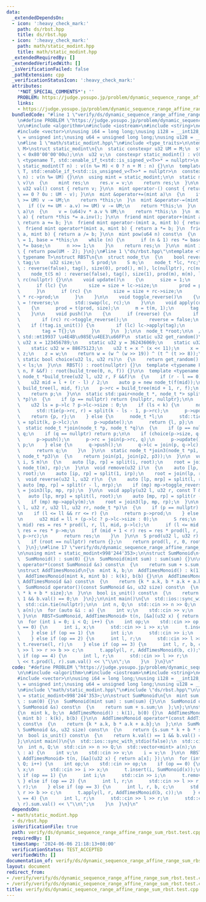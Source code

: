 ```yaml
---
data:
  _extendedDependsOn:
  - icon: ':heavy_check_mark:'
    path: ds/rbst.hpp
    title: ds/rbst.hpp
  - icon: ':heavy_check_mark:'
    path: math/static_modint.hpp
    title: math/static_modint.hpp
  _extendedRequiredBy: []
  _extendedVerifiedWith: []
  _isVerificationFailed: false
  _pathExtension: cpp
  _verificationStatusIcon: ':heavy_check_mark:'
  attributes:
    '*NOT_SPECIAL_COMMENTS*': ''
    PROBLEM: https://judge.yosupo.jp/problem/dynamic_sequence_range_affine_range_sum
    links:
    - https://judge.yosupo.jp/problem/dynamic_sequence_range_affine_range_sum
  bundledCode: "#line 1 \"verify/ds/dynamic_sequence_range_affine_range_sum_rbst.test.cpp\"\
    \n#define PROBLEM \"https://judge.yosupo.jp/problem/dynamic_sequence_range_affine_range_sum\"\
    \n\n#include <algorithm>\n#include <iostream>\n#include <string>\n#include <tuple>\n\
    #include <vector>\n\nusing i64 = long long;\nusing i128 = __int128_t;\nusing u32\
    \ = unsigned int;\nusing u64 = unsigned long long;\nusing u128 = __uint128_t;\n\
    \n#line 1 \"math/static_modint.hpp\"\n#include <type_traits>\n\ntemplate <int\
    \ M>\nstruct static_modint\n{\n  static constexpr u32 UM = M;\n  static_assert(UM\
    \ < 0x80'00'00'00u);\n\n  u32 v;\n  constexpr static_modint() : v(0) {}\n\n  template\
    \ <typename T, std::enable_if_t<std::is_signed_v<T>>* = nullptr>\n  constexpr\
    \ static_modint(T n) : v((n %= M) < 0 ? n + M : n) {}\n\n  template <typename\
    \ T, std::enable_if_t<std::is_unsigned_v<T>>* = nullptr>\n  constexpr static_modint(T\
    \ n) : v(n %= UM) {}\n\n  using mint = static_modint;\n\n  static mint raw(u32\
    \ v)\n  {\n    mint res;\n    res.v = v;\n    return res;\n  }\n\n  constexpr\
    \ u32 val() const { return v; }\n\n  mint operator-() const { return mint::raw(v\
    \ == 0 ? 0u : UM - v); }\n\n  mint &operator+=(mint a)\n  {\n    if ((v += a.v)\
    \ >= UM) v -= UM;\n    return *this;\n  }\n  mint &operator-=(mint a)\n  {\n \
    \   if ((v += UM - a.v) >= UM) v -= UM;\n    return *this;\n  }\n  mint &operator*=(mint\
    \ a)\n  {\n    v = (u64)v * a.v % UM;\n    return *this;\n  }\n  mint &operator/=(mint\
    \ a) { return *this *= a.inv(); }\n\n  friend mint operator+(mint a, mint b) {\
    \ return a += b; }\n  friend mint operator-(mint a, mint b) { return a -= b; }\n\
    \  friend mint operator*(mint a, mint b) { return a *= b; }\n  friend mint operator/(mint\
    \ a, mint b) { return a /= b; }\n\n  mint pow(u64 n) const\n  {\n    mint res\
    \ = 1, base = *this;\n    while (n) {\n      if (n & 1) res *= base;\n      base\
    \ *= base;\n      n >>= 1;\n    }\n    return res;\n  }\n\n  mint inv() const\
    \ { return pow(UM - 2); }\n};\n#line 1 \"ds/rbst.hpp\"\ntemplate <typename S,\
    \ typename T>\nstruct RBST\n{\n  struct node_t\n  {\n    bool reverse;\n    T\
    \ tag;\n    u32 size;\n    S prod;\n    S m;\n    node_t *lc, *rc;\n\n    node_t()\
    \ : reverse(false), tag(), size(0), prod(), m(), lc(nullptr), rc(nullptr) {}\n\
    \    node_t(S m) : reverse(false), tag(), size(1), prod(m), m(m), lc(nullptr),\
    \ rc(nullptr) {}\n\n    void update()\n    {\n      size = 1;\n      prod = m;\n\
    \      if (lc) {\n        size = size + lc->size;\n        prod = prod * lc->prod;\n\
    \      }\n      if (rc) {\n        size = size + rc->size;\n        prod = prod\
    \ * rc->prod;\n      }\n    }\n\n    void toggle_reverse()\n    {\n      reverse\
    \ = !reverse;\n      std::swap(lc, rc);\n    }\n\n    void apply(const T &t)\n\
    \    {\n      prod = t(prod, size);\n      m = t(m, 1);\n      tag = tag * t;\n\
    \    }\n\n    void push()\n    {\n      if (reverse) {\n        if (lc) lc->toggle_reverse();\n\
    \        if (rc) rc->toggle_reverse();\n        reverse = false;\n      }\n  \
    \    if (!tag.is_unit()) {\n        if (lc) lc->apply(tag);\n        if (rc) rc->apply(tag);\n\
    \        tag = T{};\n      }\n    }\n  };\n\n  node_t *root;\n\n  // \u53EF\u7528\
    \ std::mt19937 \u4E4B\u985E\u4EE3\u66FF\n  static u32 get_random()\n  {\n    static\
    \ u32 x = 123456789;\n    static u32 y = 362436069;\n    static u32 z = 521288629;\n\
    \    static u32 w = 88675123;\n    u32 t = x ^ (x << 11);\n    x = y;\n    y =\
    \ z;\n    z = w;\n    return w = (w ^ (w >> 19)) ^ (t ^ (t >> 8));\n  };\n\n \
    \ static bool choice(u32 ls, u32 rs)\n  {\n    return get_random() % (ls + rs)\
    \ < ls;\n  }\n\n  RBST() : root(nullptr) {}\n  template <typename F>\n  RBST(u32\
    \ n, F &&f) : root(build_tree(0, n, f)) {}\n\n  template <typename F>\n  static\
    \ node_t *build_tree(u32 l, u32 r, F &&f)\n  {\n    if (r - l == 0) return nullptr;\n\
    \    u32 mid = l + (r - l) / 2;\n    auto p = new node_t(f(mid));\n    p->lc =\
    \ build_tree(l, mid, f);\n    p->rc = build_tree(mid + 1, r, f);\n    p->update();\n\
    \    return p;\n  }\n\n  static std::pair<node_t *, node_t *> split(u32 k, node_t\
    \ *p)\n  {\n    if (p == nullptr) return {nullptr, nullptr};\n\n    p->push();\n\
    \    u32 ls = p->lc ? p->lc->size : 0;\n    if (ls < k) {\n      node_t *r;\n\
    \      std::tie(p->rc, r) = split(k - ls - 1, p->rc);\n      p->update();\n  \
    \    return {p, r};\n    } else {\n      node_t *l;\n      std::tie(l, p->lc)\
    \ = split(k, p->lc);\n      p->update();\n      return {l, p};\n    }\n  }\n\n\
    \  static node_t *join(node_t *p, node_t *q)\n  {\n    if (p == nullptr) return\
    \ q;\n    if (q == nullptr) return p;\n\n    if (choice(p->size, q->size)) {\n\
    \      p->push();\n      p->rc = join(p->rc, q);\n      p->update();\n      return\
    \ p;\n    } else {\n      q->push();\n      q->lc = join(p, q->lc);\n      q->update();\n\
    \      return q;\n    }\n  }\n\n  static node_t *join3(node_t *p1, node_t *p2,\
    \ node_t *p3)\n  {\n    return join(p1, join(p2, p3));\n  }\n\n  void insert(u32\
    \ i, S m)\n  {\n    auto [lp, rp] = split(i, root);\n    root = join3(lp, new\
    \ node_t(m), rp);\n  }\n\n  void remove(u32 i)\n  {\n    auto [lp, irp] = split(i,\
    \ root);\n    auto [ip, rp] = split(1, irp);\n    root = join(lp, rp);\n  }\n\n\
    \  void reverse(u32 l, u32 r)\n  {\n    auto [lp, mrp] = split(l, root);\n   \
    \ auto [mp, rp] = split(r - l, mrp);\n    if (mp) mp->toggle_reverse();\n    root\
    \ = join3(lp, mp, rp);\n  }\n\n  void apply(u32 l, u32 r, const T &m)\n  {\n \
    \   auto [lp, mrp] = split(l, root);\n    auto [mp, rp] = split(r - l, mrp);\n\
    \    if (mp) mp->apply(m);\n    root = join3(lp, mp, rp);\n  }\n\n  static S prod(u32\
    \ l, u32 r, u32 ll, u32 rr, node_t *p)\n  {\n    if (p == nullptr) return {};\n\
    \n    if (l <= ll && rr <= r) {\n      return p->prod;\n    } else {\n      p->push();\n\
    \n      u32 mid = ll + (p->lc ? p->lc->size : 0);\n      S res;\n      if (l <\
    \ mid) res = res * prod(l, r, ll, mid, p->lc);\n      if (l <= mid && mid < r)\
    \ res = res * p->m;\n      if (mid + 1 < r) res = res * prod(l, r, mid + 1, rr,\
    \ p->rc);\n      return res;\n    }\n  }\n\n  S prod(u32 l, u32 r) const\n  {\n\
    \    if (root == nullptr) return {};\n    return prod(l, r, 0, root->size, root);\n\
    \  }\n};\n#line 17 \"verify/ds/dynamic_sequence_range_affine_range_sum_rbst.test.cpp\"\
    \n\nusing mint = static_modint<998'244'353>;\n\nstruct SumMonoid\n{\n  mint sum;\n\
    \  SumMonoid() : sum(0) {}\n  SumMonoid(mint sum) : sum(sum) {}\n\n  SumMonoid\
    \ operator*(const SumMonoid &s) const\n  {\n    return sum + s.sum;\n  };\n};\n\
    \nstruct AddTimesMonoid\n{\n  mint k, b;\n  AddTimesMonoid() : k(1), b(0) {}\n\
    \  AddTimesMonoid(mint k, mint b) : k(k), b(b) {}\n\n  AddTimesMonoid operator*(const\
    \ AddTimesMonoid &a) const\n  {\n    return {k * a.k, b * a.k + a.b};\n  };\n\n\
    \  SumMonoid operator()(const SumMonoid &s, u32 size) const\n  {\n    return {s.sum\
    \ * k + b * size};\n  }\n\n  bool is_unit() const\n  {\n    return k.val() ==\
    \ 1 && b.val() == 0;\n  }\n};\n\nint main()\n{\n  std::ios::sync_with_stdio(false);\n\
    \  std::cin.tie(nullptr);\n\n  int n, Q;\n  std::cin >> n >> Q;\n  std::vector<mint>\
    \ a(n);\n  for (auto &i : a) {\n    int v;\n    std::cin >> v;\n    i = v;\n \
    \ }\n\n  RBST<SumMonoid, AddTimesMonoid> t(n, [&a](u32 x) { return a[x]; });\n\
    \n  for (int i = 0; i < Q; i++) {\n    int op;\n    std::cin >> op;\n    if (op\
    \ == 0) {\n      int i, x;\n      std::cin >> i >> x;\n      t.insert(i, SumMonoid(x));\n\
    \    } else if (op == 1) {\n      int i;\n      std::cin >> i;\n      t.remove(i);\n\
    \    } else if (op == 2) {\n      int l, r;\n      std::cin >> l >> r;\n     \
    \ t.reverse(l, r);\n    } else if (op == 3) {\n      int l, r, b, c;\n      std::cin\
    \ >> l >> r >> b >> c;\n      t.apply(l, r, AddTimesMonoid(b, c));\n    } else\
    \ if (op == 4) {\n      int l, r;\n      std::cin >> l >> r;\n      std::cout\
    \ << t.prod(l, r).sum.val() << \"\\n\";\n    }\n  }\n}\n"
  code: "#define PROBLEM \"https://judge.yosupo.jp/problem/dynamic_sequence_range_affine_range_sum\"\
    \n\n#include <algorithm>\n#include <iostream>\n#include <string>\n#include <tuple>\n\
    #include <vector>\n\nusing i64 = long long;\nusing i128 = __int128_t;\nusing u32\
    \ = unsigned int;\nusing u64 = unsigned long long;\nusing u128 = __uint128_t;\n\
    \n#include \"math/static_modint.hpp\"\n#include \"ds/rbst.hpp\"\n\nusing mint\
    \ = static_modint<998'244'353>;\n\nstruct SumMonoid\n{\n  mint sum;\n  SumMonoid()\
    \ : sum(0) {}\n  SumMonoid(mint sum) : sum(sum) {}\n\n  SumMonoid operator*(const\
    \ SumMonoid &s) const\n  {\n    return sum + s.sum;\n  };\n};\n\nstruct AddTimesMonoid\n\
    {\n  mint k, b;\n  AddTimesMonoid() : k(1), b(0) {}\n  AddTimesMonoid(mint k,\
    \ mint b) : k(k), b(b) {}\n\n  AddTimesMonoid operator*(const AddTimesMonoid &a)\
    \ const\n  {\n    return {k * a.k, b * a.k + a.b};\n  };\n\n  SumMonoid operator()(const\
    \ SumMonoid &s, u32 size) const\n  {\n    return {s.sum * k + b * size};\n  }\n\
    \n  bool is_unit() const\n  {\n    return k.val() == 1 && b.val() == 0;\n  }\n\
    };\n\nint main()\n{\n  std::ios::sync_with_stdio(false);\n  std::cin.tie(nullptr);\n\
    \n  int n, Q;\n  std::cin >> n >> Q;\n  std::vector<mint> a(n);\n  for (auto &i\
    \ : a) {\n    int v;\n    std::cin >> v;\n    i = v;\n  }\n\n  RBST<SumMonoid,\
    \ AddTimesMonoid> t(n, [&a](u32 x) { return a[x]; });\n\n  for (int i = 0; i <\
    \ Q; i++) {\n    int op;\n    std::cin >> op;\n    if (op == 0) {\n      int i,\
    \ x;\n      std::cin >> i >> x;\n      t.insert(i, SumMonoid(x));\n    } else\
    \ if (op == 1) {\n      int i;\n      std::cin >> i;\n      t.remove(i);\n   \
    \ } else if (op == 2) {\n      int l, r;\n      std::cin >> l >> r;\n      t.reverse(l,\
    \ r);\n    } else if (op == 3) {\n      int l, r, b, c;\n      std::cin >> l >>\
    \ r >> b >> c;\n      t.apply(l, r, AddTimesMonoid(b, c));\n    } else if (op\
    \ == 4) {\n      int l, r;\n      std::cin >> l >> r;\n      std::cout << t.prod(l,\
    \ r).sum.val() << \"\\n\";\n    }\n  }\n}\n"
  dependsOn:
  - math/static_modint.hpp
  - ds/rbst.hpp
  isVerificationFile: true
  path: verify/ds/dynamic_sequence_range_affine_range_sum_rbst.test.cpp
  requiredBy: []
  timestamp: '2024-06-06 21:18:13+08:00'
  verificationStatus: TEST_ACCEPTED
  verifiedWith: []
documentation_of: verify/ds/dynamic_sequence_range_affine_range_sum_rbst.test.cpp
layout: document
redirect_from:
- /verify/verify/ds/dynamic_sequence_range_affine_range_sum_rbst.test.cpp
- /verify/verify/ds/dynamic_sequence_range_affine_range_sum_rbst.test.cpp.html
title: verify/ds/dynamic_sequence_range_affine_range_sum_rbst.test.cpp
---
```

